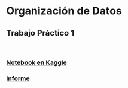 # Organización de Datos
## Trabajo Práctico 1
&nbsp;
### [Notebook en Kaggle](https://www.kaggle.com/helllo5d123/d/benhamner/sf-bay-area-bike-share/an-lisis-exploratorio/)

### [Informe](https://www.sharelatex.com/project/58dffc19eaaa4e9520b117ff)
